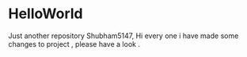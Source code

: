 # HelloWorld
Just another repository
Shubham5147, Hi every one i have made some changes to project , please have a look .
